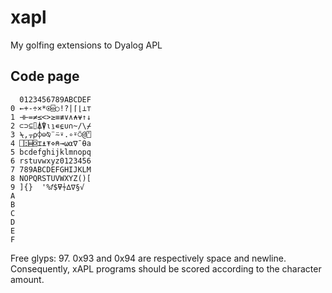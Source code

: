 # xapl
My golfing extensions to Dyalog APL

## Code page

```
  0123456789ABCDEF
0 ←+-÷×*⍟⌹○!?|⌈⌊⊥⊤
1 ⊣⊢=≠≤<>≥≡≢∨∧⍲⍱↑↓
2 ⊂⊃⊆⌷⍋⍒⍳⍸∊⍷∪∩~/\⌿
3 ⍀,⍪⍴⌽⊖⍉¨⍨⍣.∘⍤⍥@⍞
4 ⎕⍠⌸⌺⌶⍎⍕⋄⍝→⍵⍺∇¯⍬a
5 bcdefghijklmnopq
6 rstuvwxyz0123456
7 789ABCDEFGHIJKLM
8 NOPQRSTUVWXYZ()[
9 ]{}  '%𝑓$⍫⍭∆∇§√
A
B
C
D
E
F
```

Free glyps: 97. 0x93 and 0x94 are respectively space and newline. Consequently, xAPL programs should be scored according to the character amount.
